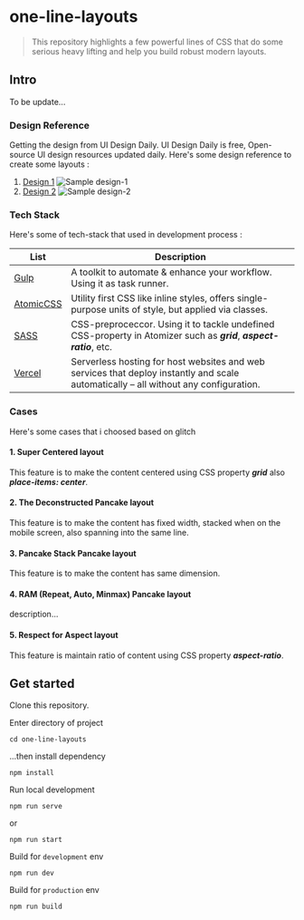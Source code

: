 # one-line-layouts
> This repository highlights a few powerful lines of CSS that do some serious heavy lifting and help you build robust modern layouts.

## Intro
To be update...

### Design Reference
Getting the design from UI Design Daily.
UI Design Daily is free, Open-source UI design resources updated daily.
Here's some design reference to create some layouts :

1. [Design 1](https://www.uidesigndaily.com/posts/sketch-stats-card-analytics-day-1266)
    ![Sample design-1](https://github.com/wongdarjo/one-line-layouts/blob/feature/v1/design-1.png?raw=true)
2. [Design 2](https://www.uidesigndaily.com/posts/sketch-stats-statistics-gradient-card-day-1301)
    ![Sample design-2](https://github.com/wongdarjo/one-line-layouts/blob/feature/v1/design-2.png?raw=true)

### Tech Stack
Here's some of tech-stack that used in development process :

| List | Description |
| --- | --- |
| [Gulp](https://gulpjs.com/) | A toolkit to automate & enhance your workflow. Using it as task runner. |
| [AtomicCSS](https://acss.io/) | Utility first CSS like inline styles, offers single-purpose units of style, but applied via classes. |
| [SASS](https://sass-lang.com/) | CSS-preproceccor. Using it to tackle undefined CSS-property in Atomizer such as ***grid***, ***aspect-ratio***, etc. |
| [Vercel](https://vercel.com/) | Serverless hosting for host websites and web services that deploy instantly and scale automatically – all without any configuration. |

### Cases
Here's some cases that i choosed based on glitch

#### 1. Super Centered layout
This feature is to make the content centered using CSS property ***grid*** also ***place-items: center***.

#### 2. The Deconstructed Pancake layout
This feature is to make the content has fixed width, stacked when on the mobile screen, also spanning into the same line.

#### 3. Pancake Stack Pancake layout
This feature is to make the content has same dimension.

#### 4. RAM (Repeat, Auto, Minmax) Pancake layout
description...

#### 5. Respect for Aspect layout
This feature is maintain ratio of content using CSS property ***aspect-ratio***.

## Get started
Clone this repository.

Enter directory of project
```shell
cd one-line-layouts
```

...then install dependency
```shell
npm install
```

Run local development
```shell
npm run serve
```
or
```shell
npm run start
```

Build for `development` env
```shell
npm run dev
```

Build for `production` env
```shell
npm run build
```
